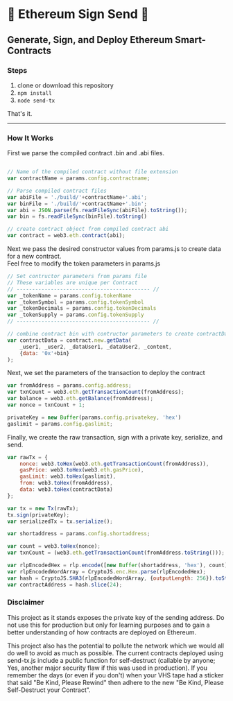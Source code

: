 # :palm_tree: Ethereum Sign Send :palm_tree:

## Generate, Sign, and Deploy Ethereum Smart-Contracts

### Steps

1. clone or download this repository
2. `npm install`
3. `node send-tx`

That's it.

----

### How It Works

First we parse the compiled contract .bin and .abi files.
```javascript

// Name of the compiled contract without file extension
var contractName = params.config.contractname;

// Parse compiled contract files
var abiFile = './build/'+contractName+'.abi';
var binFile = './build/'+contractName+'.bin';
var abi = JSON.parse(fs.readFileSync(abiFile).toString());
var bin = fs.readFileSync(binFile).toString()

// create contract object from compiled contract abi
var contract = web3.eth.contract(abi);
```

Next we pass the desired constructor values from params.js to create data for a new contract.  
Feel free to modify the token parameters in params.js

```javascript
// Set contructor parameters from params file
// These variables are unique per Contract 
// ------------------------------------------- //
var _tokenName = params.config.tokenName
var _tokenSymbol = params.config.tokenSymbol
var _tokenDecimals = params.config.tokenDecimals
var _tokenSupply = params.config.tokenSupply
// ------------------------------------------- //

// combine contract bin with contructor parameters to create contractData
var contractData = contract.new.getData(
    _user1, _user2, _dataUser1, _dataUser2, _content,
    {data: '0x'+bin}
);

```

Next, we set the parameters of the transaction to deploy the contract

```javascript
var fromAddress = params.config.address;
var txnCount = web3.eth.getTransactionCount(fromAddress);
var balance = web3.eth.getBalance(fromAddress);
var nonce = txnCount + 1;

privateKey = new Buffer(params.config.privatekey, 'hex')
gaslimit = params.config.gaslimit;
```

Finally, we create the raw transaction, sign with a private key, serialize, and send.

```javascript
var rawTx = {
    nonce: web3.toHex(web3.eth.getTransactionCount(fromAddress)),
    gasPrice: web3.toHex(web3.eth.gasPrice),
    gasLimit: web3.toHex(gaslimit),
    from: web3.toHex(fromAddress),
    data: web3.toHex(contractData)
};

var tx = new Tx(rawTx);
tx.sign(privateKey);
var serializedTx = tx.serialize();

var shortaddress = params.config.shortaddress;

var count = web3.toHex(nonce);
var txnCount = (web3.eth.getTransactionCount(fromAddress.toString()));

var rlpEncodedHex = rlp.encode([new Buffer(shortaddress, 'hex'), count]).toString('hex');
var rlpEncodedWordArray = CryptoJS.enc.Hex.parse(rlpEncodedHex);
var hash = CryptoJS.SHA3(rlpEncodedWordArray, {outputLength: 256}).toString(CryptoJS.enc.Hex);
var contractAddress = hash.slice(24);
```

### Disclaimer

This project as it stands exposes the private key of the sending address. Do not use this for production but only for learning purposes and to gain a better understanding of how contracts are deployed on Ethereum. 

This project also has the potential to pollute the network which we would all do well to avoid as much as possible. The current contracts deployed using send-tx.js include a public function for self-destruct (callable by anyone; Yes, another major security flaw if this was used in production). If you remember the days (or even if you don't) when your VHS tape had a sticker that said "Be Kind, Please Rewind" then adhere to the new "Be Kind, Please Self-Destruct your Contract".